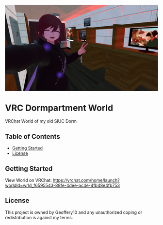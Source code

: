  <p align="center">
<img align="center" src="https://github.com/Geoffery10/VRC-Dormpartment-World/blob/main/Assets/images/VRChat_1920x1080_2021-08-20_23-01-20.752.png?raw=true">
</p>

# VRC Dormpartment World
VRChat World of my old SIUC Dorm

## Table of Contents
* [Getting Started](#getting-started)
* [License](#license)


## Getting Started
View World on VRChat: https://vrchat.com/home/launch?worldId=wrld_f6595543-88fe-4dee-ac4e-4fb48e4fb753 

## License
This project is owned by Geoffery10 and any unauthorized coping or redistribution is against my terms.
